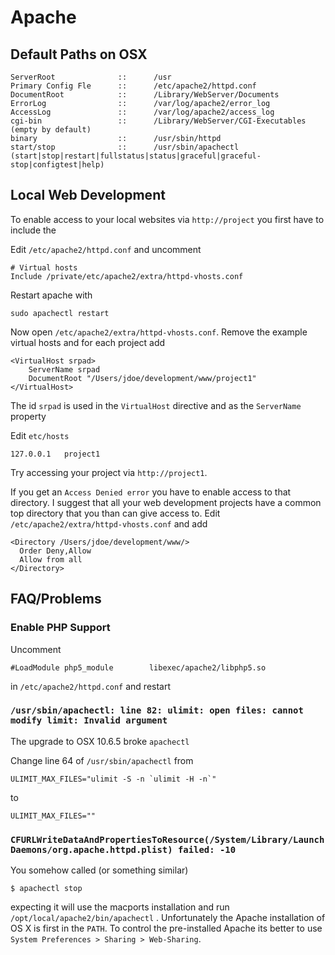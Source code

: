 # Apache #

## Default Paths on OSX ##

	ServerRoot              ::      /usr
	Primary Config Fle      ::      /etc/apache2/httpd.conf
	DocumentRoot            ::      /Library/WebServer/Documents
	ErrorLog                ::      /var/log/apache2/error_log
	AccessLog               ::      /var/log/apache2/access_log
	cgi-bin                 ::      /Library/WebServer/CGI-Executables (empty by default)
	binary                  ::      /usr/sbin/httpd
	start/stop              ::      /usr/sbin/apachectl (start|stop|restart|fullstatus|status|graceful|graceful-stop|configtest|help)

## Local Web Development ##

To enable access to your local websites via `http://project` you first have to include the 

Edit `/etc/apache2/httpd.conf` and uncomment

	# Virtual hosts
	Include /private/etc/apache2/extra/httpd-vhosts.conf

Restart apache with

	sudo apachectl restart

Now open  `/etc/apache2/extra/httpd-vhosts.conf`. Remove the example virtual hosts and for each project add

	<VirtualHost srpad>
		ServerName srpad
	    DocumentRoot "/Users/jdoe/development/www/project1"
	</VirtualHost>

The id `srpad` is used in the `VirtualHost` directive and as the `ServerName` property

Edit `etc/hosts`

	127.0.0.1	project1

Try accessing your project via `http://project1`.

If you get an `Access Denied error` you have to enable access to that directory. I suggest that all your web development projects have a common top directory that you than can give access to. Edit `/etc/apache2/extra/httpd-vhosts.conf` and add

	<Directory /Users/jdoe/development/www/>
	  Order Deny,Allow
	  Allow from all
	</Directory>

## FAQ/Problems ##

### Enable PHP Support ###

Uncomment

	#LoadModule php5_module        libexec/apache2/libphp5.so
	
in `/etc/apache2/httpd.conf` and restart

### `/usr/sbin/apachectl: line 82: ulimit: open files: cannot modify limit: Invalid argument` ###

The upgrade to OSX 10.6.5 broke `apachectl`

Change line 64 of `/usr/sbin/apachectl` from

	ULIMIT_MAX_FILES="ulimit -S -n `ulimit -H -n`"
	
to

	ULIMIT_MAX_FILES=""

### `CFURLWriteDataAndPropertiesToResource(/System/Library/LaunchDaemons/org.apache.httpd.plist) failed: -10` ###

You somehow called (or something similar)

    $ apachectl stop

expecting it will use the macports installation and run `/opt/local/apache2/bin/apachectl` . Unfortunately the Apache installation of OS X is first in the `PATH`. To control the pre-installed Apache its better to use `System Preferences > Sharing >
Web-Sharing`.

